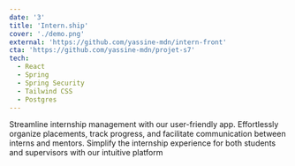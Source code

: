 ```yaml
---
date: '3'
title: 'Intern.ship'
cover: './demo.png'
external: 'https://github.com/yassine-mdn/intern-front'
cta: 'https://github.com/yassine-mdn/projet-s7'
tech:
  - React
  - Spring
  - Spring Security
  - Tailwind CSS
  - Postgres
---
```


Streamline internship management with our user-friendly app. Effortlessly organize placements, track progress, and
facilitate communication between interns and mentors. Simplify the internship experience for both students and
supervisors with our intuitive platform
